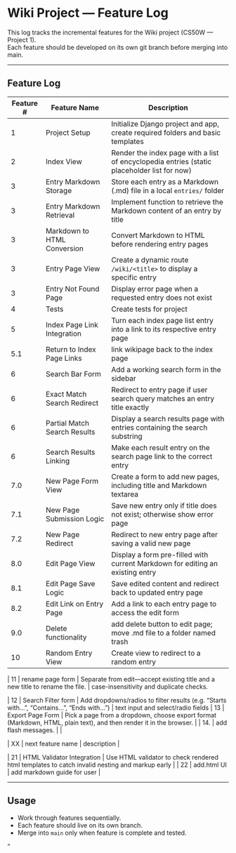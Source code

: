 # Wiki Project — Feature Log

This log tracks the incremental features for the Wiki project (CS50W — Project 1).  
Each feature should be developed on its own git branch before merging into main.

---

## Feature Log

| Feature # | Feature Name                 | Description                                                                                  |
|-----------|------------------------------|----------------------------------------------------------------------------------------------|
| 1         | Project Setup                | Initialize Django project and app, create required folders and basic templates               |
| 2         | Index View                   | Render the index page with a list of encyclopedia entries (static placeholder list for now)  |
| 3         | Entry Markdown Storage       | Store each entry as a Markdown (.md) file in a local `entries/` folder                       |
| 3         | Entry Markdown Retrieval     | Implement function to retrieve the Markdown content of an entry by title                     |
| 3         | Markdown to HTML Conversion  | Convert Markdown to HTML before rendering entry pages                                        |
| 3         | Entry Page View              | Create a dynamic route `/wiki/<title>` to display a specific entry                           |
| 3         | Entry Not Found Page         | Display error page when a requested entry does not exist                                     |
| 4         | Tests                        | Create tests for project
| 5         | Index Page Link Integration  | Turn each index page list entry into a link to its respective entry page                     |
| 5.1       | Return to Index Page Links   | link wikipage back to the index page                    |
| 6         | Search Bar Form              | Add a working search form in the sidebar                                                     |
| 6         | Exact Match Search Redirect  | Redirect to entry page if user search query matches an entry title exactly                   |
| 6         | Partial Match Search Results | Display a search results page with entries containing the search substring                   |
| 6         | Search Results Linking       | Make each result entry on the search page link to the correct entry                          |
| 7.0        | New Page Form View           | Create a form to add new pages, including title and Markdown textarea                        |
| 7.1        | New Page Submission Logic    | Save new entry only if title does not exist; otherwise show error page                       |
| 7.2        | New Page Redirect            | Redirect to new entry page after saving a valid new page                                     |
| 8.0        | Edit Page View               | Display a form pre-filled with current Markdown for editing an existing entry                |
| 8.1        | Edit Page Save Logic         | Save edited content and redirect back to updated entry page                                  |
| 8.2        | Edit Link on Entry Page      | Add a link to each entry page to access the edit form                                        |
| 9.0        | Delete functionality         | add delete button to edit page; move .md file to a folder named trash                        |
| 10        | Random Entry View             | Create view to redirect to a random entry                                                    |

| 11      | rename page form               | Separate from edit—accept existing title and a new title to rename the file.                     | case-insensitivity and duplicate checks.




| 12      | Search Filter form             | Add dropdowns/radios to filter results (e.g. “Starts with…”, “Contains…”, “Ends with…”)           | text input and select/radio fields
| 13      | Export Page Form               | Pick a page from a dropdown, choose export format (Markdown, HTML, plain text), and then render it in the browser.    |
| 14.     | add flash messages.            |                          |


| XX      | next feature name            | description                                               |


| 21        | HTML Validator Integration   | Use HTML validator to check rendered html templates to catch invalid nesting and markup early |
| 22        | add.html UI                  | add markdown guide for user                                                                    |



---

## Usage

- Work through features sequentially.
- Each feature should live on its own branch.
- Merge into `main` only when feature is complete and tested.

”